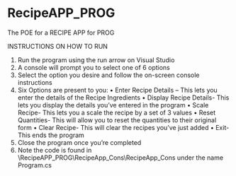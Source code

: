 # RecipeAPP_PROG
 The POE for a RECIPE APP for PROG

INSTRUCTIONS ON HOW TO RUN
1.	Run the program using the run arrow on Visual Studio
2.	A console will prompt you to select one of 6 options
3.	Select the option you desire and follow the on-screen console instructions 
4.	Six Options are present to you:
    •	Enter Recipe Details – This lets you enter the details of the Recipe Ingredients 
    •	Display Recipe Details- This lets you display the details you’ve entered in the program
    •	Scale Recipe- This lets you a scale the recipe by a set of 3 values
    •	Reset Quantities- This will allow you to reset the quantities to their original form
    •	Clear Recipe- This will clear the recipes you’ve just added
    •	Exit- This ends the program
5.	Close the program once you’re completed
6.	Note the code is found in \RecipeAPP_PROG\RecipeApp_Cons\RecipeApp_Cons under the name Program.cs
